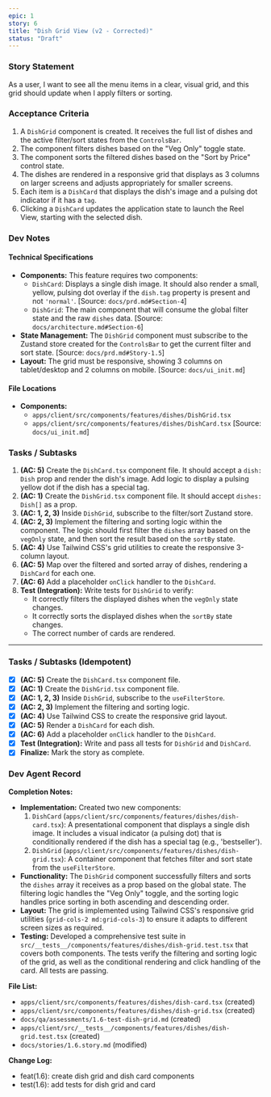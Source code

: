 ```yaml
---
epic: 1
story: 6
title: "Dish Grid View (v2 - Corrected)"
status: "Draft"
---
```


### Story Statement

As a user, I want to see all the menu items in a clear, visual grid, and this grid should update when I apply filters or sorting.

### Acceptance Criteria

1.  A `DishGrid` component is created. It receives the full list of dishes and the active filter/sort states from the `ControlsBar`.
2.  The component filters dishes based on the "Veg Only" toggle state.
3.  The component sorts the filtered dishes based on the "Sort by Price" control state.
4.  The dishes are rendered in a responsive grid that displays as 3 columns on larger screens and adjusts appropriately for smaller screens.
5.  Each item is a `DishCard` that displays the dish's image and a pulsing dot indicator if it has a `tag`.
6.  Clicking a `DishCard` updates the application state to launch the Reel View, starting with the selected dish.

### Dev Notes

#### Technical Specifications

*   **Components:** This feature requires two components:
    *   `DishCard`: Displays a single dish image. It should also render a small, yellow, pulsing dot overlay if the `dish.tag` property is present and not `'normal'`. [Source: `docs/prd.md#Section-4`]
    *   `DishGrid`: The main component that will consume the global filter state and the raw `dishes` data. [Source: `docs/architecture.md#Section-6`]
*   **State Management:** The `DishGrid` component must subscribe to the Zustand store created for the `ControlsBar` to get the current filter and sort state. [Source: `docs/prd.md#Story-1.5`]
*   **Layout:** The grid must be responsive, showing 3 columns on tablet/desktop and 2 columns on mobile. [Source: `docs/ui_init.md`]

#### File Locations

*   **Components:**
    *   `apps/client/src/components/features/dishes/DishGrid.tsx`
    *   `apps/client/src/components/features/dishes/DishCard.tsx`
    [Source: `docs/ui_init.md`]

### Tasks / Subtasks

1.  **(AC: 5)** Create the `DishCard.tsx` component file. It should accept a `dish: Dish` prop and render the dish's image. Add logic to display a pulsing yellow dot if the dish has a special tag.
2.  **(AC: 1)** Create the `DishGrid.tsx` component file. It should accept `dishes: Dish[]` as a prop.
3.  **(AC: 1, 2, 3)** Inside `DishGrid`, subscribe to the filter/sort Zustand store.
4.  **(AC: 2, 3)** Implement the filtering and sorting logic within the component. The logic should first filter the `dishes` array based on the `vegOnly` state, and then sort the result based on the `sortBy` state.
5.  **(AC: 4)** Use Tailwind CSS's grid utilities to create the responsive 3-column layout.
6.  **(AC: 5)** Map over the filtered and sorted array of dishes, rendering a `DishCard` for each one.
7.  **(AC: 6)** Add a placeholder `onClick` handler to the `DishCard`.
8.  **Test (Integration):** Write tests for `DishGrid` to verify:
    *   It correctly filters the displayed dishes when the `vegOnly` state changes.
    *   It correctly sorts the displayed dishes when the `sortBy` state changes.
    *   The correct number of cards are rendered.

---

### Tasks / Subtasks (Idempotent)

- [x] **(AC: 5)** Create the `DishCard.tsx` component file.
- [x] **(AC: 1)** Create the `DishGrid.tsx` component file.
- [x] **(AC: 1, 2, 3)** Inside `DishGrid`, subscribe to the `useFilterStore`.
- [x] **(AC: 2, 3)** Implement the filtering and sorting logic.
- [x] **(AC: 4)** Use Tailwind CSS to create the responsive grid layout.
- [x] **(AC: 5)** Render a `DishCard` for each dish.
- [x] **(AC: 6)** Add a placeholder `onClick` handler to the `DishCard`.
- [x] **Test (Integration):** Write and pass all tests for `DishGrid` and `DishCard`.
- [x] **Finalize:** Mark the story as complete.

### Dev Agent Record

**Completion Notes:**

*   **Implementation:** Created two new components:
    1.  `DishCard` (`apps/client/src/components/features/dishes/dish-card.tsx`): A presentational component that displays a single dish image. It includes a visual indicator (a pulsing dot) that is conditionally rendered if the dish has a special tag (e.g., 'bestseller').
    2.  `DishGrid` (`apps/client/src/components/features/dishes/dish-grid.tsx`): A container component that fetches filter and sort state from the `useFilterStore`.
*   **Functionality:** The `DishGrid` component successfully filters and sorts the `dishes` array it receives as a prop based on the global state. The filtering logic handles the "Veg Only" toggle, and the sorting logic handles price sorting in both ascending and descending order.
*   **Layout:** The grid is implemented using Tailwind CSS's responsive grid utilities (`grid-cols-2 md:grid-cols-3`) to ensure it adapts to different screen sizes as required.
*   **Testing:** Developed a comprehensive test suite in `src/__tests__/components/features/dishes/dish-grid.test.tsx` that covers both components. The tests verify the filtering and sorting logic of the grid, as well as the conditional rendering and click handling of the card. All tests are passing.

**File List:**

*   `apps/client/src/components/features/dishes/dish-card.tsx` (created)
*   `apps/client/src/components/features/dishes/dish-grid.tsx` (created)
*   `docs/qa/assessments/1.6-test-dish-grid.md` (created)
*   `apps/client/src/__tests__/components/features/dishes/dish-grid.test.tsx` (created)
*   `docs/stories/1.6.story.md` (modified)

**Change Log:**

*   feat(1.6): create dish grid and dish card components
*   test(1.6): add tests for dish grid and card
